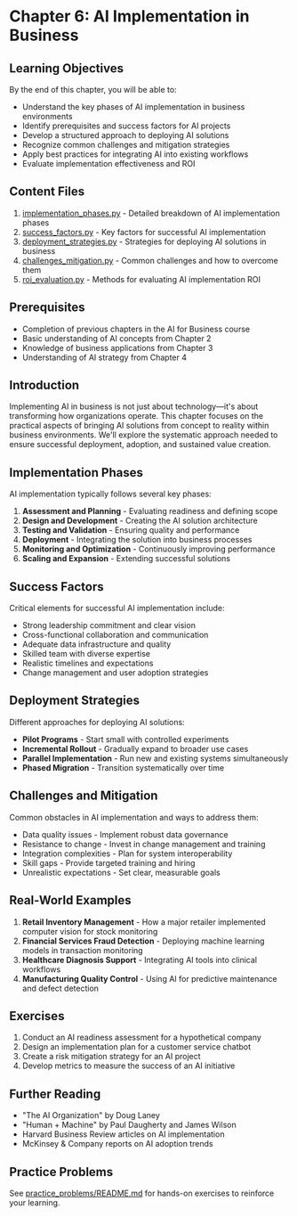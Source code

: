 # Chapter 6: AI Implementation in Business

## Learning Objectives
By the end of this chapter, you will be able to:
- Understand the key phases of AI implementation in business environments
- Identify prerequisites and success factors for AI projects
- Develop a structured approach to deploying AI solutions
- Recognize common challenges and mitigation strategies
- Apply best practices for integrating AI into existing workflows
- Evaluate implementation effectiveness and ROI

## Content Files
1. [implementation_phases.py](implementation_phases.py) - Detailed breakdown of AI implementation phases
2. [success_factors.py](success_factors.py) - Key factors for successful AI implementation
3. [deployment_strategies.py](deployment_strategies.py) - Strategies for deploying AI solutions in business
4. [challenges_mitigation.py](challenges_mitigation.py) - Common challenges and how to overcome them
5. [roi_evaluation.py](roi_evaluation.py) - Methods for evaluating AI implementation ROI

## Prerequisites
- Completion of previous chapters in the AI for Business course
- Basic understanding of AI concepts from Chapter 2
- Knowledge of business applications from Chapter 3
- Understanding of AI strategy from Chapter 4

## Introduction
Implementing AI in business is not just about technology—it's about transforming how organizations operate. This chapter focuses on the practical aspects of bringing AI solutions from concept to reality within business environments. We'll explore the systematic approach needed to ensure successful deployment, adoption, and sustained value creation.

## Implementation Phases
AI implementation typically follows several key phases:
1. **Assessment and Planning** - Evaluating readiness and defining scope
2. **Design and Development** - Creating the AI solution architecture
3. **Testing and Validation** - Ensuring quality and performance
4. **Deployment** - Integrating the solution into business processes
5. **Monitoring and Optimization** - Continuously improving performance
6. **Scaling and Expansion** - Extending successful solutions

## Success Factors
Critical elements for successful AI implementation include:
- Strong leadership commitment and clear vision
- Cross-functional collaboration and communication
- Adequate data infrastructure and quality
- Skilled team with diverse expertise
- Realistic timelines and expectations
- Change management and user adoption strategies

## Deployment Strategies
Different approaches for deploying AI solutions:
- **Pilot Programs** - Start small with controlled experiments
- **Incremental Rollout** - Gradually expand to broader use cases
- **Parallel Implementation** - Run new and existing systems simultaneously
- **Phased Migration** - Transition systematically over time

## Challenges and Mitigation
Common obstacles in AI implementation and ways to address them:
- Data quality issues - Implement robust data governance
- Resistance to change - Invest in change management and training
- Integration complexities - Plan for system interoperability
- Skill gaps - Provide targeted training and hiring
- Unrealistic expectations - Set clear, measurable goals

## Real-World Examples
1. **Retail Inventory Management** - How a major retailer implemented computer vision for stock monitoring
2. **Financial Services Fraud Detection** - Deploying machine learning models in transaction monitoring
3. **Healthcare Diagnosis Support** - Integrating AI tools into clinical workflows
4. **Manufacturing Quality Control** - Using AI for predictive maintenance and defect detection

## Exercises
1. Conduct an AI readiness assessment for a hypothetical company
2. Design an implementation plan for a customer service chatbot
3. Create a risk mitigation strategy for an AI project
4. Develop metrics to measure the success of an AI initiative

## Further Reading
- "The AI Organization" by Doug Laney
- "Human + Machine" by Paul Daugherty and James Wilson
- Harvard Business Review articles on AI implementation
- McKinsey & Company reports on AI adoption trends

## Practice Problems
See [practice_problems/README.md](practice_problems/README.md) for hands-on exercises to reinforce your learning.